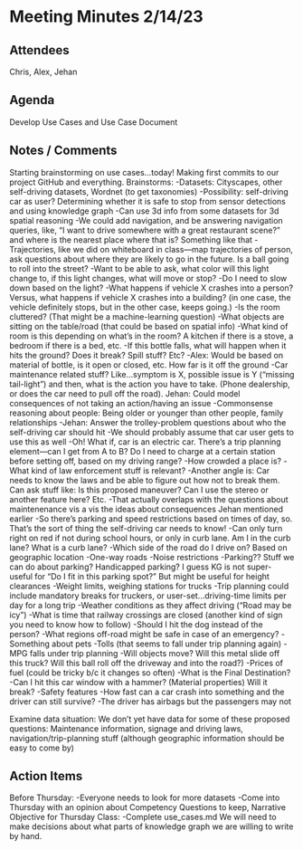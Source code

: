 # Meeting Minutes 2/14/23
## Attendees
Chris, Alex, Jehan
## Agenda
Develop Use Cases and Use Case Document

## Notes / Comments
Starting brainstorming on use cases…today! Making first commits to our project GitHub and everything. 
Brainstorms:
-Datasets: Cityscapes, other self-driving datasets, Wordnet (to get taxonomies)
-Possibility: self-driving car as user? Determining whether it is safe to stop from sensor detections and using knowledge graph
-Can use 3d info from some datasets for 3d spatial reasoning
-We could add navigation, and be answering navigation queries, like, “I want to drive somewhere with a great restaurant scene?” and where is the nearest place where that is? Something like that
-Trajectories, like we did on whiteboard in class—map trajectories of person, ask questions about where they are likely to go in the future. Is a ball going to roll into the street? 
-Want to be able to ask, what color will this light change to, if this light changes, what will move or stop? 
-Do I need to slow down based on the light?
-What happens if vehicle X crashes into a person? Versus, what happens if vehicle X crashes into a building? (in one case, the vehicle definitely stops, but in the other case, keeps going.)
-Is the room cluttered? (That might be a machine-learning question)
-What objects are sitting on the table/road (that could be based on spatial info)
-What kind of room is this depending on what’s in the room? A kitchen if there is a stove, a bedroom if there is a bed, etc.
-If this bottle falls, what will happen when it hits the ground? Does it break? Spill stuff? Etc?
-Alex: Would be based on material of bottle, is it open or closed, etc.
	How far is it off the ground
-Car maintenance related stuff? Like…symptom is X, possible issue is Y (“missing tail-light”) and then, what is the action you have to take. (Phone dealership, or does the car need to pull off the road). Jehan: Could model consequences of not taking an action/having an issue
-Commonsense reasoning about people: Being older or younger than other people, family relationships
	-Jehan: Answer the trolley-problem questions about who the self-driving car should hit
-We should probably assume that car user gets to use this as well
-Oh! What if, car is an electric car. There’s a trip planning element—can I get from A to B? Do I need to charge at a certain station before setting off, based on my driving range?
-How crowded a place is? 
-What kind of law enforcement stuff is relevant?
-Another angle is: Car needs to know the laws and be able to figure out how not to break them. Can ask stuff like: Is this proposed maneuver? Can I use the stereo or another feature here? Etc.
	-That actually overlaps with the questions about maintenenance vis a vis the ideas about consequences Jehan mentioned earlier
-So there’s parking and speed restrictions based on times of day, so. That’s the sort of thing the self-driving car needs to know! 
-Can only turn right on red if not during school hours, or only in curb lane. Am I in the curb lane? What is a curb lane?
-Which side of the road do I drive on? Based on geographic location
-One-way roads
-Noise restrictions
-Parking?? Stuff we can do about parking? Handicapped parking? I guess KG is not super-useful for “Do I fit in this parking spot?” But might be useful for height clearances
-Weight limits, weighing stations for trucks
-Trip planning could include mandatory breaks for truckers, or user-set…driving-time limits per day for a long trip
-Weather conditions as they affect driving (“Road may be icy”)
-What is time that railway crossings are closed (another kind of sign you need to know how to follow)
-Should I hit the dog instead of the person?
-What regions off-road might be safe in case of an emergency?
-Something about pets
-Tolls (that seems to fall under trip planning again)
-MPG falls under trip planning
-Will objects move? Will this metal slide off this truck? Will this ball roll off the driveway and into the road?)
-Prices of fuel (could be tricky b/c it changes so often)
-What is the Final Destination?
-Can I hit this car window with a hammer? (Material properties) Will it break?
-Safety features
-How fast can a car crash into something and the driver can still survive?
	-The driver has airbags but the passengers may not

Examine data situation:
We don’t yet have data for some of these proposed questions: Maintenance information, signage and driving laws, navigation/trip-planning stuff (although geographic information should be easy to come by)

## Action Items
Before Thursday:
-Everyone needs to look for more datasets
-Come into Thursday with an opinion about Competency Questions to keep, Narrative
Objective for Thursday Class:
-Complete use_cases.md
We will need to make decisions about what parts of knowledge graph we are willing to write by hand.
